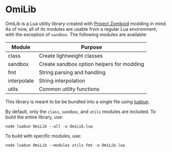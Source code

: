 # OmiLib

OmiLib is a Lua utility library created with [Project Zomboid](https://projectzomboid.com) modding in mind.
As of now, all of its modules are usable from a regular Lua environment, with the exception of `sandbox`.
The following modules are available:

| Module      | Purpose                                   |
| ----------- | ----------------------------------------- |
| class       | Create lightweight classes                |
| sandbox     | Create sandbox option helpers for modding |
| fmt         | String parsing and handling               |
| interpolate | String interpolation                      |
| utils       | Common utility functions                  |

This library is meant to be be bundled into a single file using [luabun](https://github.com/omarkmu/luabun).

By default, only the `class`, `sandbox`, and `utils` modules are included.
To build the entire library, use:

```
node luabun OmiLib --all -o OmiLib.lua
```

To build with specific modules, use:

```
node luabun OmiLib --modules utils fmt -o OmiLib.lua
```
